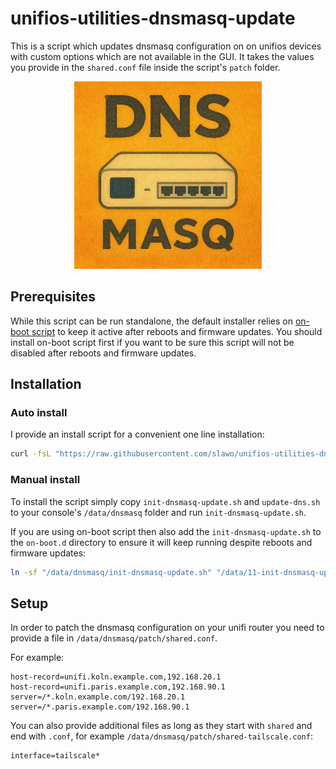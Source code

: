 # unifios-utilities-dnsmasq-update

This is a script which updates dnsmasq configuration on on unifios devices with custom options which are not available in the GUI. It takes the values you provide in the `shared.conf` file inside the script's `patch` folder.

<p align="center">
  <img width="300" height="300" src="images/dnsuimasq.jpg">
</p>

## Prerequisites

While this script can be run standalone, the default installer relies on [on-boot script](https://github.com/unifi-utilities/unifios-utilities/tree/main/on-boot-script) to keep it active after reboots and firmware updates. You should install on-boot script first if you want to be sure this script will not be disabled after reboots and firmware updates.

## Installation

### Auto install

I provide an install script for a convenient one line installation:

```bash
curl -fsL "https://raw.githubusercontent.com/slawo/unifios-utilities-dnsmasq-update/HEAD/remote-install.sh" | /bin/bash
```

### Manual install

To install the script simply copy `init-dnsmasq-update.sh` and `update-dns.sh` to your console's `/data/dnsmasq` folder and run `init-dnsmasq-update.sh`.

If you are using on-boot script then also add the `init-dnsmasq-update.sh` to the `on-boot.d` directory to ensure it will keep running despite reboots and firmware updates:

```bash
ln -sf "/data/dnsmasq/init-dnsmasq-update.sh" "/data/11-init-dnsmasq-updates.sh"
```

## Setup

In order to patch the dnsmasq configuration on your unifi router you need to provide a file in `/data/dnsmasq/patch/shared.conf`.

For example:

```dnsmasq
host-record=unifi.koln.example.com,192.168.20.1
host-record=unifi.paris.example.com,192.168.90.1
server=/*.koln.example.com/192.168.20.1
server=/*.paris.example.com/192.168.90.1
```

You can also provide additional files as long as they start with `shared` and end with `.conf`, for example `/data/dnsmasq/patch/shared-tailscale.conf`:

```dnsmasq
interface=tailscale*
```
